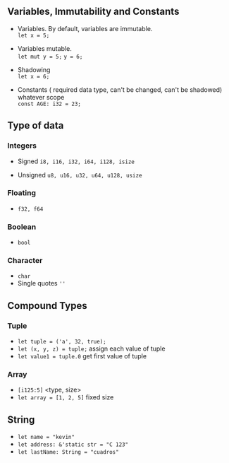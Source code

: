 ## Variables, Immutability and Constants

- Variables. By default, variables are immutable. <br>
`let x = 5;`

- Variables mutable. <br>
`let mut y = 5;`
`y = 6;`

- Shadowing <br>
`let x = 6;`

- Constants ( required data type, can't be changed, can't be shadowed) whatever scope <br>
`const AGE: i32 = 23;`

## Type of data
### Integers
- Signed
`i8, i16, i32, i64, i128, isize`

- Unsigned
`u8, u16, u32, u64, u128, usize`

### Floating
- `f32, f64`

### Boolean
- `bool`

### Character
- `char`
- Single quotes `''`

## Compound Types
### Tuple
- `let tuple = ('a', 32, true);`
- `let (x, y, z) = tuple;` assign each value of tuple
- `let value1 = tuple.0` get first value of tuple

### Array
- `[i125:5]` <type, size>
- `let array = [1, 2, 5]` fixed size

## String
- `let name = "kevin"`
- `let address: &'static str = "C 123"`
- `let lastName: String = "cuadros"`